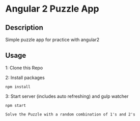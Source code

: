 # Angular 2 Puzzle App

## Description
Simple puzzle app for practice with angular2

## Usage

1: Clone this Repo

2: Install packages
```
npm install
```
3: Start server (includes auto refreshing) and gulp watcher
```
npm start

Solve the Puzzle with a random combination of 1's and 2's
```
